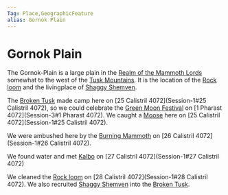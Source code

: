 ```yaml
---
Tag: Place,GeographicFeature
alias: Gornok Plain
---
```

# Gornok Plain
The Gornok-Plain is a large plain in the [Realm of the Mammoth Lords](Realm-of-the-Mammoth-Lords) somewhat to the west of the [Tusk Mountains](Tusk-Mountains). It is the location of the [Rock loom](Rock-loom) and the livingplace of [Shaggy Shemven](Shaggy-Shemven).

The [Broken Tusk](Broken-Tusk) made camp here on [25 Calistril 4072](Session-1#25 Calistril 4072), so we could celebrate the [Green Moon Festival](Green-Moon-Festival) on [1 Pharast 4072](Session-3#1 Pharast 4072). We caught a [Moose](Moose) here on [25 Calistril 4072](Session-1#25 Calistril 4072). 

We were ambushed here by the [Burning Mammoth](Burning-Mammoth) on [26 Calistril 4072](Session-1#26 Calistril 4072). 

We found water and met [Kalbo](Kalbo) on [27 Calistril 4072](Session-1#27 Calistril 4072)

We cleaned the [Rock loom](Rock-loom) on [28 Calistril 4072](Session-1#28 Calistril 4072). We also recruited [Shaggy Shemven](Shaggy-Shemven) into the [Broken Tusk](Broken-Tusk).